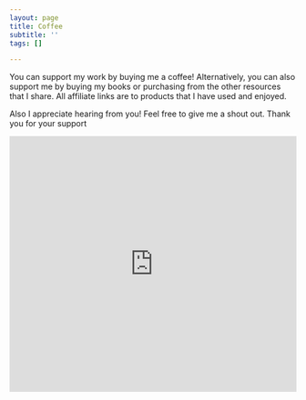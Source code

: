 ```yaml
---
layout: page
title: Coffee
subtitle: ''
tags: []

---
```

You can support my work by buying me a coffee! Alternatively, you can also support me by buying my books or purchasing from the other resources that I share. All affiliate links are to products that I have used and enjoyed. 

Also I appreciate hearing from you! Feel free to give me a shout out. Thank you for your support

<iframe src="https://www3.cbox.ws/box/?boxid=3516103&boxtag=1nWV3Y" width="100%" height="450" allowtransparency="yes" allow="autoplay" frameborder="0" marginheight="0" marginwidth="0" scrolling="auto"></iframe>	